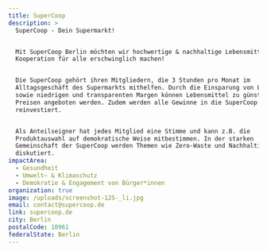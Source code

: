 ```yaml
---
title: SuperCoop
description: >
  SuperCoop - Dein Supermarkt! 


  Mit SuperCoop Berlin möchten wir hochwertige & nachhaltige Lebensmittel durch
  Kooperation für alle erschwinglich machen! 


  Die SuperCoop gehört ihren Mitgliedern, die 3 Stunden pro Monat im
  Alltagsgeschäft des Supermarkts mithelfen. Durch die Einsparung von Lohnkosten
  sowie niedrigen und transparenten Margen können Lebensmittel zu günstigeren
  Preisen angeboten werden. Zudem werden alle Gewinne in die SuperCoop
  reinvestiert. 


  Als Anteilseigner hat jedes Mitglied eine Stimme und kann z.B. die
  Produktauswahl auf demokratische Weise mitbestimmen. In der starken
  Gemeinschaft der SuperCoop werden Themen wie Zero-Waste und Nachhaltigkeit
  diskutiert. 
impactArea:
  - Gesundheit
  - Umwelt– & Klimaschutz
  - Demokratie & Engagement von Bürger*innen
organization: true
image: /uploads/screenshot-125-_li.jpg
email: contact@supercoop.de
link: supercoop.de
city: Berlin
postalCode: 10961
federalState: Berlin
---
```


